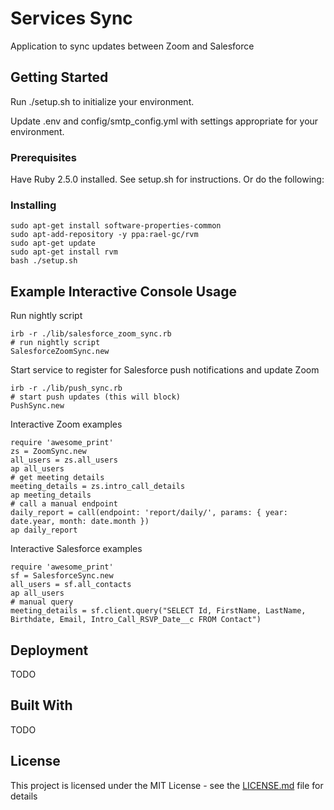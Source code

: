 # Services Sync

Application to sync updates between Zoom and Salesforce

## Getting Started

Run ./setup.sh to initialize your environment.

Update .env and config/smtp_config.yml with settings appropriate for your environment.

### Prerequisites

Have Ruby 2.5.0 installed. See setup.sh for instructions. Or do the following:

### Installing

```
sudo apt-get install software-properties-common
sudo apt-add-repository -y ppa:rael-gc/rvm
sudo apt-get update
sudo apt-get install rvm
bash ./setup.sh
```

## Example Interactive Console Usage

Run nightly script
```
irb -r ./lib/salesforce_zoom_sync.rb
# run nightly script
SalesforceZoomSync.new
```

Start service to register for Salesforce push notifications and update Zoom
```
irb -r ./lib/push_sync.rb
# start push updates (this will block)
PushSync.new
```
Interactive Zoom examples
```
require 'awesome_print'
zs = ZoomSync.new
all_users = zs.all_users
ap all_users
# get meeting details
meeting_details = zs.intro_call_details
ap meeting_details
# call a manual endpoint
daily_report = call(endpoint: 'report/daily/', params: { year: date.year, month: date.month })
ap daily_report
```
Interactive Salesforce examples
```
require 'awesome_print'
sf = SalesforceSync.new
all_users = sf.all_contacts
ap all_users
# manual query
meeting_details = sf.client.query("SELECT Id, FirstName, LastName, Birthdate, Email, Intro_Call_RSVP_Date__c FROM Contact")
```

## Deployment

TODO

## Built With

TODO

## License

This project is licensed under the MIT License - see the [LICENSE.md](LICENSE.md) file for details
